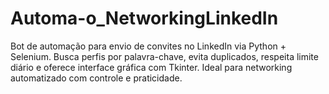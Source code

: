 # Automa-o_NetworkingLinkedIn
Bot de automação para envio de convites no LinkedIn via Python + Selenium. Busca perfis por palavra-chave, evita duplicados, respeita limite diário e oferece interface gráfica com Tkinter. Ideal para networking automatizado com controle e praticidade.
